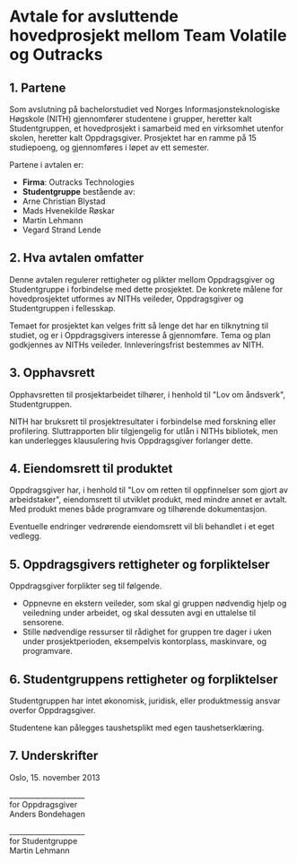 Avtale for avsluttende hovedprosjekt mellom Team Volatile og Outracks
===

## 1. Partene

Som avslutning på bachelorstudiet ved Norges Informasjonsteknologiske Høgskole  (NITH) gjennomfører studentene i grupper, heretter kalt Studentgruppen, et hovedprosjekt i samarbeid med en virksomhet utenfor skolen, heretter kalt Oppdragsgiver. Prosjektet har en ramme på 15 studiepoeng, og gjennomføres i løpet av ett semester.

Partene i avtalen er:

* **Firma**: Outracks Technologies
* **Studentgruppe** bestående av:
 * Arne Christian Blystad
 * Mads Hvenekilde Røskar
 * Martin Lehmann
 * Vegard Strand Lende

## 2. Hva avtalen omfatter

Denne avtalen regulerer rettigheter og plikter mellom Oppdragsgiver og Studentgruppe i forbindelse med dette prosjektet. De konkrete målene for hovedprosjektet utformes av NITHs veileder, Oppdragsgiver og Studentgruppen i fellesskap.

Temaet for prosjektet kan velges fritt så lenge det har en tilknytning til studiet, og er i Oppdragsgivers interesse å gjennomføre. Tema og plan godkjennes av NITHs veileder. Innleveringsfrist bestemmes av NITH.

## 3. Opphavsrett

Opphavsretten til prosjektarbeidet tilhører, i henhold til "Lov om åndsverk", Studentgruppen.

NITH har bruksrett til prosjektresultater i forbindelse med forskning eller profilering. Sluttrapporten blir tilgjengelig for utlån i NITHs bibliotek, men kan underlegges klausulering hvis Oppdragsgiver forlanger dette.

## 4. Eiendomsrett til produktet

Oppdragsgiver har, i henhold til "Lov om retten til oppfinnelser som gjort av arbeidstaker", eiendomsrett til utviklet produkt, med mindre annet er avtalt. Med produkt menes både programvare og tilhørende dokumentasjon.

Eventuelle endringer vedrørende eiendomsrett vil bli behandlet i et eget vedlegg.

## 5. Oppdragsgivers rettigheter og forpliktelser

Oppdragsgiver forplikter seg til følgende.

* Oppnevne en ekstern veileder, som skal gi gruppen nødvendig hjelp og veiledning under arbeidet, og skal dessuten avgi en uttalelse til sensorene.
* Stille nødvendige ressurser til rådighet for gruppen tre dager i uken under prosjektperioden, eksempelvis kontorplass, maskinvare, og programvare.

## 6. Studentgruppens rettigheter og forpliktelser

Studentgruppen har intet økonomisk, juridisk, eller produktmessig ansvar overfor Oppdragsgiver.

Studentene kan pålegges taushetsplikt med egen taushetserklæring.

## 7. Underskrifter

Oslo, 15. november 2013


\_\_\_\_\_\_\_\_\_\_\_\_\_\_\_\_\_\_\_\_\_  
for Oppdragsgiver  
Anders Bondehagen


\_\_\_\_\_\_\_\_\_\_\_\_\_\_\_\_\_\_\_\_\_  
for Studentgruppe  
Martin Lehmann
